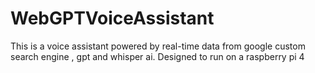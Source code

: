 # WebGPTVoiceAssistant
This is a voice assistant powered by real-time data from google custom search engine , gpt and whisper ai. Designed to run on a raspberry pi 4

